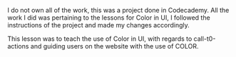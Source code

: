 I do not own all of the work, this was a project done in Codecademy. All the work I did was pertaining to the lessons for Color in UI, I followed the 
instructions of the project and made my changes accordingly.

This lesson was to teach the use of Color in UI, with regards to call-t0-actions and guiding users on the website with the use of COLOR.
